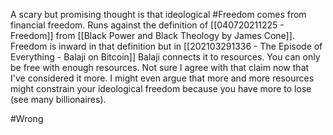 A scary but promising thought is that ideological #Freedom comes from financial freedom. Runs against the definition of [[040720211225 - Freedom]] from [[Black Power and Black Theology by James Cone]]. Freedom is inward in that definition but in [[202103291336 - The Episode of Everything - Balaji on Bitcoin]] Balaji connects it to resources. You can only be free with enough resources. Not sure I agree with that claim now that I've considered it more. I might even argue that more and more resources might constrain your ideological freedom because you have more to lose (see many billionaires). 

#Wrong 